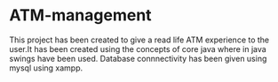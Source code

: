 # ATM-management
This project has been created to give a read life ATM experience to the user.It has been created using the concepts of core java where in java swings have been used.
Database connnectivity has been given using mysql using xampp.
